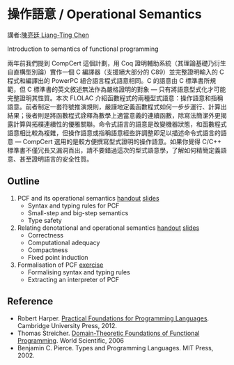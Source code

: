 # 操作語意 / Operational Semantics

講者:[陳亮廷 Liang-Ting Chen](http://www.iis.sinica.edu.tw/pages/lxc/)

Introduction to semantics of functional programming

兩年前我們提到 CompCert 這個計劃，用 Coq 證明輔助系統（其理論基礎乃衍生自直構型別論）實作一個 C 編譯器（支援絕大部分的 C89）並完整證明輸入的 C 程式和編譯出的 PowerPC 組合語言程式語意相同。C 的語意由 C 標準書所規範，但 C 標準書的英文敘述無法作為嚴格證明的對象 — 只有將語意型式化才可能完整證明其性質。本次 FLOLAC 介紹函數程式的兩種型式語意：操作語意和指稱語意。前者制定一套符號推演規則，嚴謹地定義函數程式如何一步步運行、計算出結果；後者則是將函數程式詮釋為數學上適當意義的連續函數，除寫法簡潔外更揭露計算與拓樸連續性的優雅關聯。命令式語言的語意是改變機器狀態，和函數程式語意相比較為複雜，但操作語意或指稱語意經些許調整即足以描述命令式語言的語意 — CompCert 選用的是較方便撰寫型式證明的操作語意。如果你覺得 C/C++ 標準書不僅冗長又漏洞百出，請不要錯過這次的型式語意學，了解如何精簡定義語意、甚至證明語言的安全性質。

## Outline

1.  PCF and its operational semantics [handout][0] [slides][1]
    *   Syntax and typing rules for PCF
    *   Small-step and big-step semantics
    *   Type safety
1.  Relating denotational and operational semantics [handout][2] [slides][3]
    *   Correctness
    *   Computational adequacy
    *   Compactness
    *   Fixed point induction
1.  Formalisation of PCF [exercise][4]
    *   Formalising syntax and typing rules
    *   Extracting an interpreter of PCF

[0]: https://github.com/xcycl/FLOLAC-semantics/blob/master/pdf/lecture1_note.pdf
[1]: https://github.com/xcycl/FLOLAC-semantics/blob/master/pdf/lecture1_slide.pdf
[2]: https://github.com/xcycl/FLOLAC-semantics/blob/master/pdf/lecture4_note.pdf
[3]: https://github.com/xcycl/FLOLAC-semantics/blob/master/pdf/lecture4_slide.pdf
[4]: https://github.com/xcycl/PCF-Nominal/blob/exercise/PCF_blank.agda

## Reference

*   Robert Harper. [Practical Foundations for Programming Languages][5]. Cambridge University Press, 2012.
*   Thomas Streicher. [Domain-Theoretic Foundations of Functional Programming][6]. World Scientific, 2006
*   Benjamin C. Pierce. Types and Programming Languages. MIT Press, 2002.

[5]: http://www.cs.cmu.edu/~rwh/plbook/book.pdf
[6]: http://www.mathematik.tu-darmstadt.de/~streicher/MGFP/MGFP.pdf.gz

